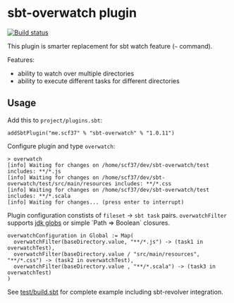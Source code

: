 # sbt-overwatch plugin
[![Build status](https://travis-ci.org/scf37/sbt-overwatch.svg?branch=master)](https://travis-ci.org/scf37/sbt-overwatch)

This plugin is smarter replacement for sbt watch feature (`~` command). 

Features:
- ability to watch over multiple directories
- ability to execute different tasks for different directories


## Usage
Add this to `project/plugins.sbt`:
```
addSbtPlugin("me.scf37" % "sbt-overwatch" % "1.0.11")
```

Configure plugin and type `overwatch`:
```
> overwatch
[info] Waiting for changes on /home/scf37/dev/sbt-overwatch/test includes: **/*.js
[info] Waiting for changes on /home/scf37/dev/sbt-overwatch/test/src/main/resources includes: **/*.css
[info] Waiting for changes on /home/scf37/dev/sbt-overwatch/test includes: **/*.scala
[info] Waiting for changes... (press enter to interrupt)
```

Plugin configuration constists of `fileset` -> `sbt task` pairs. `overwatchFilter` supports 
[jdk globs](https://docs.oracle.com/javase/7/docs/api/java/nio/file/FileSystem.html#getPathMatcher(java.lang.String)) or simple `Path => Boolean` closures.

```
overwatchConfiguration in Global := Map(
  overwatchFilter(baseDirectory.value, "**/*.js") -> (task1 in overwatchTest),
  overwatchFilter(baseDirectory.value / "src/main/resources", "**/*.css") -> (task2 in overwatchTest),
  overwatchFilter(baseDirectory.value , "**/*.scala") -> (task3 in overwatchTest)
)
```

See [test/build.sbt](https://github.com/scf37/sbt-overwatch/blob/master/test/build.sbt) for complete example including sbt-revolver integration.

